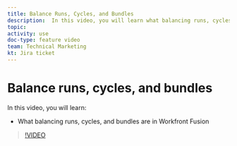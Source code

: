 ```yaml
---
title: Balance Runs, Cycles, and Bundles
description:  In this video, you will learn what balancing runs, cycles, and bundles is in [!DNL Adobe Workfront Fusion].
topic: 
activity: use
doc-type: feature video
team: Technical Marketing
kt: Jira ticket 
---
```

# Balance runs, cycles, and bundles

In this video, you will learn:

* What balancing runs, cycles, and bundles are in Workfront Fusion

>[!VIDEO](https://video.tv.adobe.com/v/335285/?quality=12)
